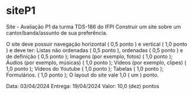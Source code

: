 # siteP1
 Site - Avaliação P1 da turma TDS-186 do IFPI
Construir um site sobre um cantor/banda/assunto de sua preferência.

O site deve possuir navegação horizontal ( 0,5 ponto ) e vertical ( 1,0 ponto ) e deve ter:
Listas não ordenadas ( 0,5 ponto ), ordenadas ( 0,5 ponto ) e de definição ( 0,5 ponto );
Imagens (por exemplo, fotos) ( 1,0 ponto );
Áudios (por exemplo, músicas) ( 1,0 ponto );
Vídeos (por exemplo, clipes) ( 1,0 ponto );
Vídeos do Youtube ( 1,0 ponto );
Tabelas ( 1,0 ponto );
Formulários. ( 1,0 ponto );
O layout do site vale 1,0 ( um ) ponto.

Data: 03/04/2024
Entrega: 19/04/2024
Valor: 10,0 (dez) pontos

